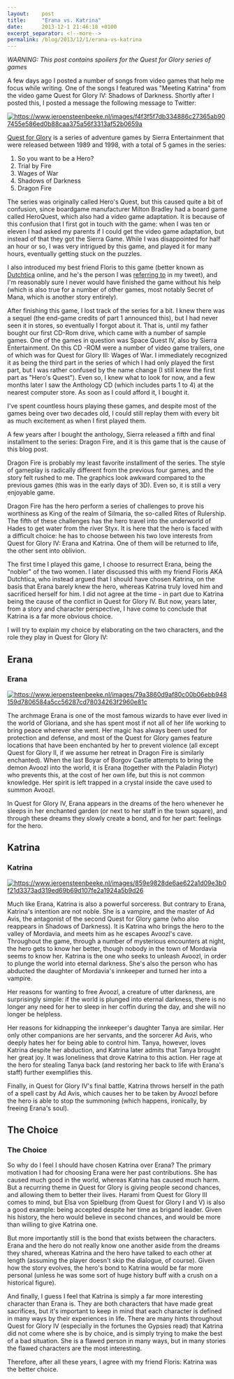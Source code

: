 ```yaml
---
layout:    post
title:     "Erana vs. Katrina"
date:      2013-12-1 21:46:18 +0100
excerpt_separator: <!--more-->
permalink: /blog/2013/12/1/erana-vs-katrina
---
```


*WARNING: This post contains spoilers for the Quest for Glory series of games*

A few days ago I posted a number of songs from video games that help me focus while writing. One of the songs I featured was &quot;Meeting Katrina&quot; from the video game Quest for Glory IV: Shadows of Darkness. Shortly after I posted this, I posted a message the following message to Twitter:

<!--more-->
[<img alt="https://www.jeroensteenbeeke.nl/images/f4f3f5f7db334886c27365ab907455e586ed0b88caa375a56f3313af52b0659a" src="https://www.jeroensteenbeeke.nl/images/f4f3f5f7db334886c27365ab907455e586ed0b88caa375a56f3313af52b0659a" />](https://www.jeroensteenbeeke.nl/images/f4f3f5f7db334886c27365ab907455e586ed0b88caa375a56f3313af52b0659a)

[Quest for Glory](http://en.wikipedia.org/wiki/Quest_for_Glory) is a series of adventure games by Sierra Entertainment that were released between 1989 and 1998, with a total of 5 games in the series:
1. So you want to be a Hero?
1. Trial by Fire
1. Wages of War
1. Shadows of Darkness
1. Dragon Fire

The series was originally called Hero's Quest, but this caused quite a bit of confusion, since boardgame manufacturer Milton Bradley had a board game called HeroQuest, which also had a video game adaptation. It is because of this confusion that I first got in touch with the game: when I was ten or eleven I had asked my parents if I could get the video game adaptation, but instead of that they got the Sierra Game. While I was disappointed for half an hour or so, I was very intrigued by this game, and played it for many hours, eventually getting stuck on the puzzles.

I also introduced my best friend Floris to this game (better known as [Dutchtica](http://www.youtube.com/user/Dutchtica) online, and he's the person I was [referring to](https://twitter.com/Dutchtica) in my tweet), and I'm reasonably sure I never would have finished the game without his help (which is also true for a number of other games, most notably Secret of Mana, which is another story entirely).

After finishing this game, I lost track of the series for a bit. I knew there was a sequel (the end-game credits of part 1 announced this), but I had never seen it in stores, so eventually I forgot about it. That is, until my father bought our first CD-Rom drive, which came with a number of sample games. One of the games in question was Space Quest IV, also by Sierra Entertainment. On this CD -ROM were a number of video game trailers, one of which was for Quest for Glory III: Wages of War. I immediately recognized it as being the third part in the series of which I had only played the first part, but I was rather confused by the name change (I still knew the first part as &quot;Hero's Quest&quot;). Even so, I knew what to look for now, and a few months later I saw the Anthology CD (which includes parts 1 to 4) at the nearest computer store. As soon as I could afford it, I bought it.

I've spent countless hours playing these games, and despite most of the games being over two decades old, I could still replay them with every bit as much excitement as when I first played them.

A few years after I bought the anthology, Sierra released a fifth and final installment to the series: Dragon Fire, and it is this game that is the cause of this blog post.

Dragon Fire is probably my least favorite installment of the series. The style of gameplay is radically different from the previous four games, and the story felt rushed to me. The graphics look awkward compared to the previous games (this was in the early days of 3D). Even so, it is still a very enjoyable game.

Dragon Fire has the hero perform a series of challenges to prove his worthiness as King of the realm of Silmaria, the so-called Rites of Rulership. The fifth of these challenges has the hero travel into the underworld of Hades to get water from the river Styx. It is here that the hero is faced with a difficult choice: he has to choose between his two love interests from Quest for Glory IV: Erana and Katrina. One of them will be returned to life, the other sent into oblivion.

The first time I played this game, I choose to resurrect Erana, being the &quot;nobler&quot; of the two women. I later discussed this with my friend Floris AKA Dutchtica, who instead argued that I should have chosen Katrina, on the basis that Erana barely knew the hero, whereas Katrina truly loved him and sacrificed herself for him. I did not agree at the time - in part due to Katrina being the cause of the conflict in Quest for Glory IV. But now, years later, from a story and character perspective, I have come to conclude that Katrina is a far more obvious choice.

I will try to explain my choice by elaborating on the two characters, and the role they play in Quest for Glory IV:

## Erana


### Erana


[<img alt="https://www.jeroensteenbeeke.nl/images/79a3860d9af80c00b06ebb948159d7806584a5cc56287cd78034263f2960e81c" src="https://www.jeroensteenbeeke.nl/images/79a3860d9af80c00b06ebb948159d7806584a5cc56287cd78034263f2960e81c" />](https://www.jeroensteenbeeke.nl/images/79a3860d9af80c00b06ebb948159d7806584a5cc56287cd78034263f2960e81c)

The archmage Erana is one of the most famous wizards to have ever lived in the world of Gloriana, and she has spent most if not all of her life working to bring peace wherever she went. Her magic has always been used for protection and defense, and most of the Quest for Glory games feature locations that have been enchanted by her to prevent violence (all except Quest for Glory II, if we assume her retreat in Dragon Fire is similarly enchanted). When the last Boyar of Borgov Castle attempts to bring the demon Avoozl into the world, it is Erana (together with the Paladin Piotyr) who prevents this, at the cost of her own life, but this is not common knowledge. Her spirit is left trapped in a crystal inside the cave used to summon Avoozl.

In Quest for Glory IV, Erana appears in the dreams of the hero whenever he sleeps in her enchanted garden (or next to her staff in the town square), and through these dreams they slowly create a bond, and for her part: feelings for the hero.

## Katrina


### Katrina


[<img alt="https://www.jeroensteenbeeke.nl/images/859e9828de6ae622a1d09e3b0f21d3373ad319ed69b69d107fe2a1924a5b9d26" src="https://www.jeroensteenbeeke.nl/images/859e9828de6ae622a1d09e3b0f21d3373ad319ed69b69d107fe2a1924a5b9d26" />](https://www.jeroensteenbeeke.nl/images/859e9828de6ae622a1d09e3b0f21d3373ad319ed69b69d107fe2a1924a5b9d26)

Much like Erana, Katrina is also a powerful sorceress. But contrary to Erana, Katrina's intention are not noble. She is a vampire, and the master of Ad Avis, the antagonist of the second Quest for Glory game (who also reappears in Shadows of Darkness). It is Katrina who brings the hero to the valley of Mordavia, and meets him as he escapes Avoozl's cave. Throughout the game, through a number of mysterious encounters at night, the hero gets to know her better, though nobody in the town of Mordavia seems to know her. Katrina is the one who seeks to unleash Avoozl, in order to plunge the world into eternal darkness. She's also the person who has abducted the daughter of Mordavia's innkeeper and turned her into a vampire.

Her reasons for wanting to free Avoozl, a creature of utter darkness, are surprisingly simple: if the world is plunged into eternal darkness, there is no longer any need for her to sleep in her coffin during the day, and she will no longer be helpless.

Her reasons for kidnapping the innkeeper's daughter Tanya are similar. Her only other companions are her servants, and the sorcerer Ad Avis, who deeply hates her for being able to control him. Tanya, however, loves Katrina despite her abduction, and Katrina later admits that Tanya brought her great joy. It was loneliness that drove Katrina to this action. Her rage at the hero for stealing Tanya back (and restoring her back to life with Erana's staff) further exemplifies this.

Finally, in Quest for Glory IV's final battle, Katrina throws herself in the path of a spell cast by Ad Avis, which causes her to be taken by Avoozl before the hero is able to stop the summoning (which happens, ironically, by freeing Erana's soul).

## The Choice


### The Choice


So why do I feel I should have chosen Katrina over Erana? The primary motivation I had for choosing Erana were her past contributions. She has caused much good in the world, whereas Katrina has caused much harm. But a recurring theme in Quest for Glory is giving people second chances, and allowing them to better their lives. Harami from Quest for Glory III comes to mind, but Elsa von Spielburg (from Quest for Glory I and V) is also a good example: being accepted despite her time as brigand leader. Given his history, the hero would believe in second chances, and would be more than willing to give Katrina one.

But more importantly still is the bond that exists between the characters. Erana and the hero do not really know one another aside from the dreams they shared, whereas Katrina and the hero have talked to each other at length (assuming the player doesn't skip the dialogue, of course). Given how the story evolves, the hero's bond to Katrina would be far more personal (unless he was some sort of huge history buff with a crush on a historical figure).

And finally, I guess I feel that Katrina is simply a far more interesting character than Erana is. They are both characters that have made great sacrifices, but it's important to keep in mind that each character is defined in many ways by their experiences in life. There are many hints throughout Quest for Glory IV (especially in the fortunes the Gypsies read) that Katrina did not come where she is by choice, and is simply trying to make the best of a bad situation. She is a flawed person in many ways, but in many stories the flawed characters are the most interesting.

Therefore, after all these years, I agree with my friend Floris: Katrina was the better choice.